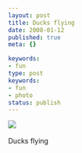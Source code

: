 ```yaml
---
layout: post
title: Ducks flying
date: 2008-01-12
published: true
meta: {}

keywords:
- fun
type: post
keywords:
- fun
- photo
status: publish
---
```

![](http://media.eick.us/2011/05/4Lbi8pbnE444ivgr7oEQctqL_400.jpg)<br /><br />Ducks flying

